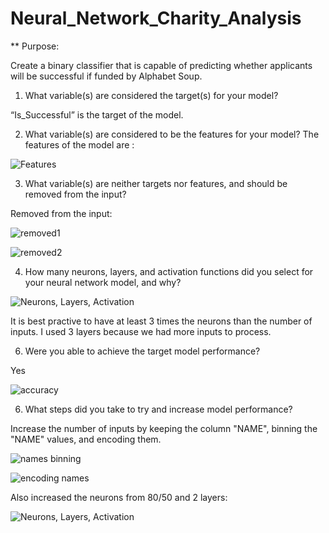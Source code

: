 # Neural_Network_Charity_Analysis
** Purpose:

Create a binary classifier that is capable of predicting whether applicants will be successful if funded by Alphabet Soup. 

1.	What variable(s) are considered the target(s) for your model?

“Is_Successful” is the target of the model.

2.	What variable(s) are considered to be the features for your model?
The features of the model are :

![Features](https://user-images.githubusercontent.com/92542382/158071745-3c280bf2-738e-4741-8929-2a0647fea6e0.PNG)


3.	What variable(s) are neither targets nor features, and should be removed from the input?

Removed from the input:

![removed1](https://user-images.githubusercontent.com/92542382/158071858-583bbcbb-076a-4cf9-9072-46359e272bb9.PNG)

![removed2](https://user-images.githubusercontent.com/92542382/158071863-f6d95585-831c-4724-a697-9f98132f4560.PNG)

4.	How many neurons, layers, and activation functions did you select for your neural network model, and why?


![Neurons, Layers, Activation](https://user-images.githubusercontent.com/92542382/158071949-cee9f2c9-11a9-4957-9a0d-87c6a66f9603.PNG)


It is best practive to have at least 3 times the neurons than the number of inputs. I used 3 layers because we had more inputs to process.

6.  Were you able to achieve the target model performance?

Yes

![accuracy](https://user-images.githubusercontent.com/92542382/158072168-ec3af8d4-eec0-43ce-a897-4da40f53d1ed.PNG)

6.  What steps did you take to try and increase model performance?

Increase the number of inputs by keeping the column "NAME", binning the "NAME" values, and encoding them. 

![names binning](https://user-images.githubusercontent.com/92542382/158072260-4f6d2784-0554-4fb5-9885-a97c64ac17ba.PNG)

![encoding names](https://user-images.githubusercontent.com/92542382/158072293-4d495cbf-1fd2-4444-8e0c-49bd651d9dec.PNG)

Also increased the neurons from 80/50 and 2 layers:

![Neurons, Layers, Activation](https://user-images.githubusercontent.com/92542382/158072423-9d232aa2-3f8a-4deb-b6ef-96ba2e593f2c.PNG)




